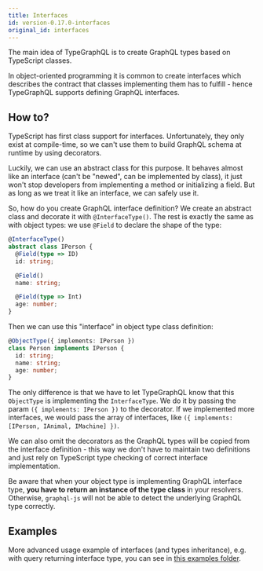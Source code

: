 ```yaml
---
title: Interfaces
id: version-0.17.0-interfaces
original_id: interfaces
---
```


The main idea of TypeGraphQL is to create GraphQL types based on TypeScript classes.

In object-oriented programming it is common to create interfaces which describes the contract that classes implementing them has to fulfill - hence TypeGraphQL supports defining GraphQL interfaces.

## How to?

TypeScript has first class support for interfaces. Unfortunately, they only exist at compile-time, so we can't use them to build GraphQL schema at runtime by using decorators.

Luckily, we can use an abstract class for this purpose. It behaves almost like an interface (can't be "newed", can be implemented by class), it just won't stop developers from implementing a method or initializing a field. But as long as we treat it like an interface, we can safely use it.

So, how do you create GraphQL interface definition? We create an abstract class and decorate it with `@InterfaceType()`. The rest is exactly the same as with object types: we use `@Field` to declare the shape of the type:

```typescript
@InterfaceType()
abstract class IPerson {
  @Field(type => ID)
  id: string;

  @Field()
  name: string;

  @Field(type => Int)
  age: number;
}
```

Then we can use this "interface" in object type class definition:

```typescript
@ObjectType({ implements: IPerson })
class Person implements IPerson {
  id: string;
  name: string;
  age: number;
}
```

The only difference is that we have to let TypeGraphQL know that this `ObjectType` is implementing the `InterfaceType`. We do it by passing the param `({ implements: IPerson })` to the decorator. If we implemented more interfaces, we would pass the array of interfaces, like `({ implements: [IPerson, IAnimal, IMachine] })`.

We can also omit the decorators as the GraphQL types will be copied from the interface definition - this way we don't have to maintain two definitions and just rely on TypeScript type checking of correct interface implementation.

Be aware that when your object type is implementing GraphQL interface type, **you have to return an instance of the type class** in your resolvers. Otherwise, `graphql-js` will not be able to detect the underlying GraphQL type correctly.

## Examples

More advanced usage example of interfaces (and types inheritance), e.g. with query returning interface type, you can see in [this examples folder](https://github.com/MichalLytek/type-graphql/tree/master/examples/interfaces-inheritance).
